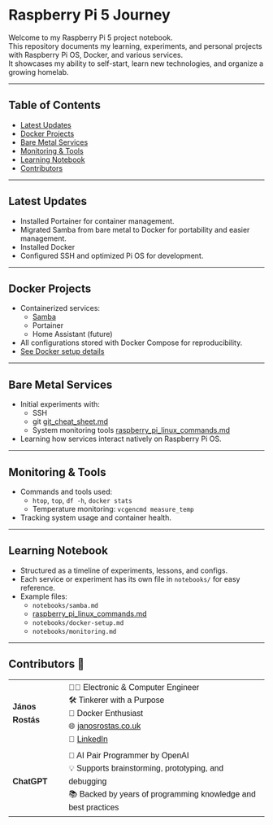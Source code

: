 # Raspberry Pi 5 Journey

Welcome to my Raspberry Pi 5 project notebook.  
This repository documents my learning, experiments, and personal projects with Raspberry Pi OS, Docker, and various services.  
It showcases my ability to self-start, learn new technologies, and organize a growing homelab.

---

## Table of Contents
- [Latest Updates](#latest-updates)
- [Docker Projects](#docker-projects)
- [Bare Metal Services](#bare-metal-services)
- [Monitoring & Tools](#monitoring--tools)
- [Learning Notebook](#learning-notebook)
- [Contributors](#contributors)

---

## Latest Updates
- Installed Portainer for container management.
- Migrated Samba from bare metal to Docker for portability and easier management.
- Installed Docker
- Configured SSH and optimized Pi OS for development.

---

## Docker Projects
- Containerized services:
  - [Samba](notebooks/samba_setup_pi.md)
  - Portainer
  - Home Assistant (future)
- All configurations stored with Docker Compose for reproducibility.
- [See Docker setup details](notebooks/docker_setup_rpi_5.md)

---

## Bare Metal Services
- Initial experiments with:
  - SSH
  - git [git_cheat_sheet.md](https://github.com/Janos11/Robot_Web_Controller/blob/master/git_cheat_sheet.md)
  - System monitoring tools [raspberry_pi_linux_commands.md](notebooks/raspberry_pi_linux_commands.md)
- Learning how services interact natively on Raspberry Pi OS.

---

## Monitoring & Tools
- Commands and tools used:
  - `htop`, `top`, `df -h`, `docker stats`
  - Temperature monitoring: `vcgencmd measure_temp`
- Tracking system usage and container health.

---

## Learning Notebook
- Structured as a timeline of experiments, lessons, and configs.
- Each service or experiment has its own file in `notebooks/` for easy reference.
- Example files:
  - `notebooks/samba.md`
  - [raspberry_pi_linux_commands.md](https://github.com/Janos11/Raspberry_Pi_5/blob/main/notebooks/raspberry_pi_linux_commands.md)
  - `notebooks/docker-setup.md`
  - `notebooks/monitoring.md`


---

## Contributors 🤝

<table style="font-family: Arial, sans-serif; line-height: 1.6;">
  <tr>
    <td><strong>János Rostás</strong></td>
    <td>
      👨‍💻 Electronic & Computer Engineer<br>
      🛠️ Tinkerer with a Purpose<br>
      🐳 Docker Enthusiast<br>
      🌐 <a href="https://janosrostas.co.uk" target="_blank">janosrostas.co.uk</a><br>
      🔗 <a href="https://www.linkedin.com/in/janos-rostas/" target="_blank">LinkedIn</a>
    </td>
  </tr>
  <tr>
    <td><strong>ChatGPT</strong></td>
    <td>
      🤖 AI Pair Programmer by OpenAI<br>
      💡 Supports brainstorming, prototyping, and debugging<br>
      📚 Backed by years of programming knowledge and best practices
    </td>
  </tr>
</table>
  
